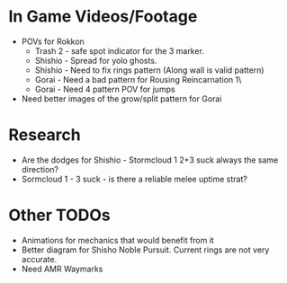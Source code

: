 # In Game Videos/Footage
* POVs for Rokkon
    - Trash 2 - safe spot indicator for the 3 marker.
    - Shishio - Spread for yolo ghosts.
    - Shishio - Need to fix rings pattern (Along wall is valid pattern)
    - Gorai - Need a bad pattern for Rousing Reincarnation 1\
    - Gorai - Need 4 pattern POV for jumps
* Need better images of the grow/split pattern for Gorai

# Research
* Are the dodges for Shishio - Stormcloud 1 2+3 suck always the same direction?
* Sormcloud 1 - 3 suck - is there a reliable melee uptime strat?

# Other TODOs
* Animations for mechanics that would benefit from it
* Better diagram for Shisho Noble Pursuit. Current rings are not very accurate.
* Need AMR Waymarks
